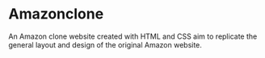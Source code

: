 # Amazonclone
An Amazon clone website created with HTML and CSS aim to replicate the general layout and design of the original Amazon website.
